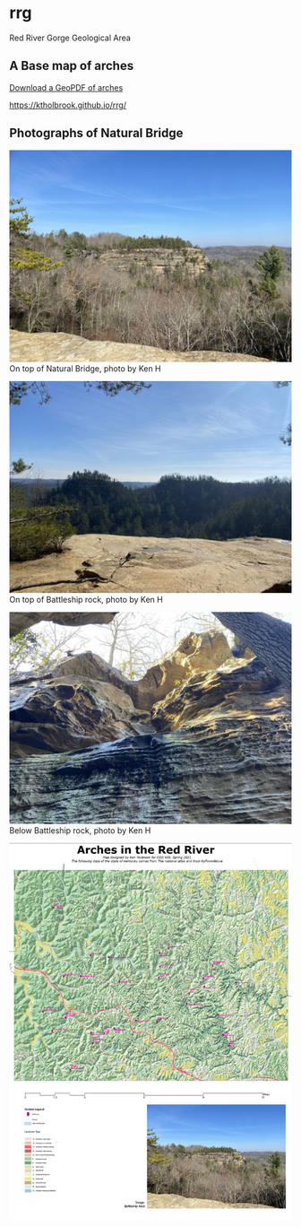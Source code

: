 # rrg

Red River Gorge Geological Area

## A Base map of arches

[Download a GeoPDF of arches](basemap/rrg-arches.pdf)

https://ktholbrook.github.io/rrg/

## Photographs of Natural Bridge

![On top of Natural Bridge, photo by Ken H](basemap/onBridge.jpg) On top of Natural Bridge, photo by Ken H

![On top of Battleship rock, photo by Ken H](basemap/onBattle.jpeg) On top of Battleship rock, photo by Ken H

![Below Battleship rock, photo by Ken H](basemap/belowBattle2.jpg) Below Battleship rock, photo by Ken H

![map](basemap/rrg-arches.jpg) 